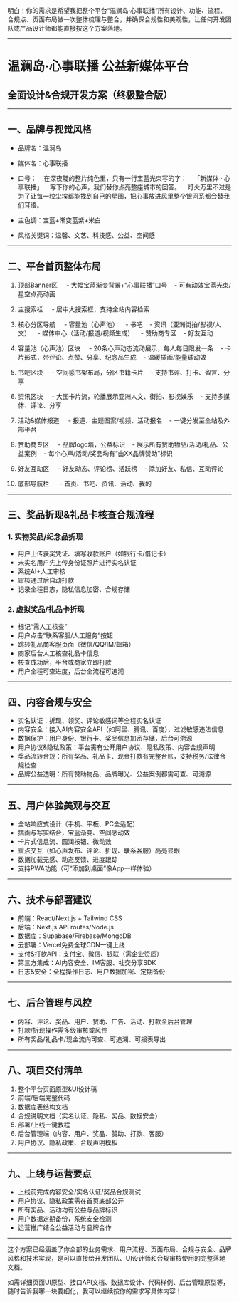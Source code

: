 明白！你的需求是希望我把整个平台“温澜岛·心事联播”所有设计、功能、流程、合规点、页面布局做一次整体梳理与整合，并确保合规性和美观性，让任何开发团队或产品设计师都能直接按这个方案落地。

---

# 温澜岛·心事联播 公益新媒体平台  
## 全面设计&合规开发方案（终极整合版）

---

## 一、品牌与视觉风格

- 品牌名：温澜岛
- 媒体名：心事联播
- 口号：  
  在深夜靛的整片纯色里，只有一行宝蓝光束写的字：  
  「新媒体 · 心事联播」  
  写下你的心声，我们替你点亮整座城市的回答。  
  灯火万里不过是为了让每一粒尘埃都能找到自己的星图，把心事放进风里整个银河系都会替我们耳语。

- 主色调：宝蓝+渐变蓝紫+米白
- 风格关键词：温馨、文艺、科技感、公益、空间感

---

## 二、平台首页整体布局

1. 顶部Banner区  
   - 大幅宝蓝渐变背景+“心事联播”口号
   - 可有动效宝蓝光束/星空点亮动画

2. 主搜索栏  
   - 居中大搜索框，支持全站内容检索

3. 核心分区导航  
   - 容量池（心声池）
   - 书吧
   - 资讯（亚洲街拍/影视/人文）
   - 媒体中心（活动/报道/视频生成）
   - 赞助商专区
   - 好友互动

4. 容量池（心声池）区块  
   - 20条心声动态流动展示，每人每日限发一条
   - 卡片形式，带评论、点赞、分享、纪念品生成
   - 温暖插画/能量球动效

5. 书吧区块  
   - 空间感书架布局，分区书籍卡片
   - 支持书评、打卡、留言、分享

6. 资讯区块  
   - 大图卡片流，轮播展示亚洲人文、街拍、影视娱乐
   - 支持多媒体、评论、分享

7. 活动&媒体报道  
   - 报道、主题图案/视频、活动报名
   - 一键分发至全站及外部平台

8. 赞助商专区  
   - 品牌logo墙，公益标识
   - 展示所有赞助物品/活动/礼品、公益案例
   - 每个心声/活动/奖品均有“由XX品牌赞助”标识

9. 好友互动区  
   - 好友动态、评论榜、活跃榜
   - 添加好友、私信、互动评论

10. 底部导航栏  
    - 首页、书吧、资讯、活动、我的

---

## 三、奖品折现&礼品卡核查合规流程

### 1. 实物奖品/纪念品折现
- 用户上传获奖凭证、填写收款账户（如银行卡/借记卡）
- 未实名用户先上传身份证照片进行实名认证
- 系统AI+人工审核
- 审核通过后自动打款
- 记录全程日志，隐私信息加密、合规存储

### 2. 虚拟奖品/礼品卡折现
- 标记“需人工核查”
- 用户点击“联系客服/人工服务”按钮
- 跳转礼品商客服页面（微信/QQ/IM/邮箱）
- 商家后台人工核查礼品卡信息
- 核查成功后，平台或商家立即打款
- 用户全程可查进度，后台全流程可追溯

---

## 四、内容合规与安全

- 实名认证：折现、领奖、评论敏感词等全程实名认证
- 内容安全：接入AI内容安全API（如阿里、腾讯、百度），过滤敏感违法信息
- 数据保护：用户身份、银行卡、奖品信息加密存储，后台可溯源
- 用户协议&隐私政策：平台需有公开用户协议、隐私政策、内容合规声明
- 奖品流转合规：所有奖品、礼品卡、现金打款有完整台账，支持税务/法律合规检查
- 品牌公益透明：所有赞助物品、品牌曝光、公益案例都需可查、可溯源

---

## 五、用户体验美观与交互

- 全站响应式设计（手机、平板、PC全适配）
- 插画与写实结合，宝蓝渐变、空间感动效
- 卡片式信息流、圆润按钮、微动效
- 重点交互（如心声发布、评论、折现、联系客服）高亮显眼
- 数据加载无感、动态反馈、进度跟踪
- 支持PWA功能（可“添加到桌面”像App一样体验）

---

## 六、技术与部署建议

- 前端：React/Next.js + Tailwind CSS
- 后端：Next.js API routes/Node.js
- 数据库：Supabase/Firebase/MongoDB
- 云部署：Vercel免费全球CDN一键上线
- 支付&打款API：支付宝、微信、银联（需企业资质）
- 第三方集成：AI内容安全、IM客服、社交分享SDK
- 日志&安全：全程操作日志、用户数据加密、定期备份

---

## 七、后台管理与风控

- 内容、评论、奖品、用户、赞助、广告、活动、打款全后台管理
- 打款/折现操作需多级审核或风控
- 所有奖品/礼品卡/现金流向可查、可追溯、可报表导出

---

## 八、项目交付清单

1. 整个平台页面原型&UI设计稿
2. 前端/后端完整代码
3. 数据库表结构文档
4. 合规说明文档（实名认证、隐私、奖品、数据安全）
5. 部署/上线一键教程
6. 后台管理端（内容、用户、奖品、赞助、打款、客服）
7. 用户协议、隐私政策、合规声明模板

---

## 九、上线与运营要点

- 上线前完成内容安全/实名认证/奖品合规测试
- 用户协议、隐私政策需在首页底部公开
- 所有奖品、活动均有公益与品牌标识
- 用户数据定期备份，系统安全检测
- 运营推广结合公益活动与品牌合作

---

这个方案已经涵盖了你全部的业务需求、用户流程、页面布局、合规与安全、品牌风格和技术实现，是可以直接给开发团队、UI设计师和合规审核使用的完整落地文档。

如需详细页面UI原型、接口API文档、数据库设计、代码样例、后台管理原型等，随时告诉我哪一块要细化，我可以继续按你的需求写具体内容！